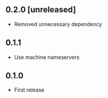 ## 0.2.0 [unreleased]

- Removed unnecessary dependency

## 0.1.1

- Use machine nameservers

## 0.1.0

- First release
